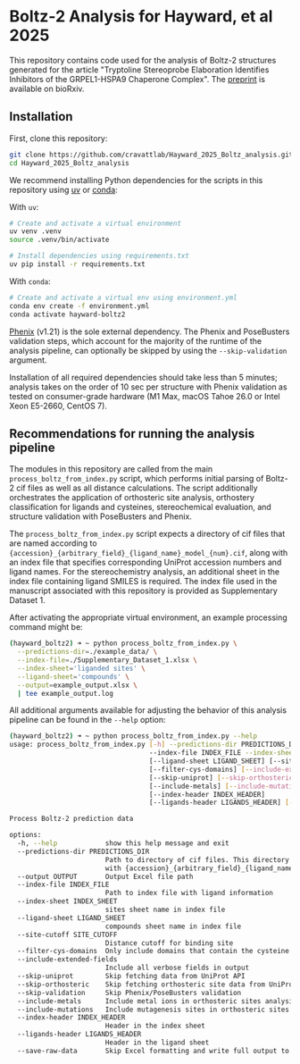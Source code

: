 # Boltz-2 Analysis for Hayward, et al 2025

This repository contains code used for the analysis of Boltz-2 structures generated for the article "Tryptoline Stereoprobe Elaboration Identifies Inhibitors of the GRPEL1-HSPA9 Chaperone Complex". The [preprint](https://www.biorxiv.org/content/10.1101/2025.10.20.683548v1) is available on bioRxiv.

## Installation

First, clone this repository:

```bash
git clone https://github.com/cravattlab/Hayward_2025_Boltz_analysis.git
cd Hayward_2025_Boltz_analysis
```

We recommend installing Python dependencies for the scripts in this repository using [uv](https://github.com/astral-sh/uv) or [conda](https://github.com/conda/conda):

With `uv`:
```bash
# Create and activate a virtual environment
uv venv .venv
source .venv/bin/activate

# Install dependencies using requirements.txt
uv pip install -r requirements.txt
```

With `conda`:
```bash
# Create and activate a virtual env using environment.yml
conda env create -f environment.yml
conda activate hayward-boltz2
```

[Phenix](https://www.phenix-online.org) (v1.21) is the sole external dependency. The Phenix and PoseBusters validation steps, which account for the majority of the runtime of the analysis pipeline, can optionally be skipped by using the `--skip-validation` argument.

Installation of all required dependencies should take less than 5 minutes; analysis takes on the order of 10 sec per structure with Phenix validation as tested on consumer-grade hardware (M1 Max, macOS Tahoe 26.0 or Intel Xeon E5-2660, CentOS 7).

## Recommendations for running the analysis pipeline

The modules in this repository are called from the main `process_boltz_from_index.py` script, which performs initial parsing of Boltz-2 cif files as well as all distance calculations. The script additionally orchestrates the application of orthosteric site analysis, orthostery classification for ligands and cysteines, stereochemical evaluation, and structure validation with PoseBusters and Phenix.

The `process_boltz_from_index.py` script expects a directory of cif files that are named according to `{accession}_{arbitrary_field}_{ligand_name}_model_{num}.cif`, along with an index file that specifies corresponding UniProt accession numbers and ligand names. For the stereochemistry analysis, an additional sheet in the index file containing ligand SMILES is required. The index file used in the manuscript associated with this repository is provided as Supplementary Dataset 1.

After activating the appropriate virtual environment, an example processing command might be:

```bash
(hayward_boltz2) ➜ ~ python process_boltz_from_index.py \
  --predictions-dir=./example_data/ \
  --index-file=./Supplementary_Dataset_1.xlsx \
  --index-sheet='liganded sites' \
  --ligand-sheet='compounds' \
  --output=example_output.xlsx \
  | tee example_output.log
```

All additional arguments available for adjusting the behavior of this analysis pipeline can be found in the `--help` option:

```bash
(hayward_boltz2) ➜ ~ python process_boltz_from_index.py --help
usage: process_boltz_from_index.py [-h] --predictions-dir PREDICTIONS_DIR [--output OUTPUT]
                                   --index-file INDEX_FILE --index-sheet INDEX_SHEET
                                   [--ligand-sheet LIGAND_SHEET] [--site-cutoff SITE_CUTOFF]
                                   [--filter-cys-domains] [--include-extended-fields]
                                   [--skip-uniprot] [--skip-orthosteric] [--skip-validation]
                                   [--include-metals] [--include-mutations]
                                   [--index-header INDEX_HEADER]
                                   [--ligands-header LIGANDS_HEADER] [--save-raw-data]

Process Boltz-2 prediction data

options:
  -h, --help            show this help message and exit
  --predictions-dir PREDICTIONS_DIR
                        Path to directory of cif files. This directory must contain cif files
                        with {accession}_{arbitrary_field}_{ligand_name}_model_{num}.cif
  --output OUTPUT       Output Excel file path
  --index-file INDEX_FILE
                        Path to index file with ligand information
  --index-sheet INDEX_SHEET
                        sites sheet name in index file
  --ligand-sheet LIGAND_SHEET
                        compounds sheet name in index file
  --site-cutoff SITE_CUTOFF
                        Distance cutoff for binding site
  --filter-cys-domains  Only include domains that contain the cysteine site in output
  --include-extended-fields
                        Include all verbose fields in output
  --skip-uniprot        Skip fetching data from UniProt API
  --skip-orthosteric    Skip fetching orthosteric site data from UniProt
  --skip-validation     Skip Phenix/PoseBusters validation
  --include-metals      Include metal ions in orthosteric sites analysis
  --include-mutations   Include mutagenesis sites in orthosteric sites analysis
  --index-header INDEX_HEADER
                        Header in the index sheet
  --ligands-header LIGANDS_HEADER
                        Header in the ligand sheet
  --save-raw-data       Skip Excel formatting and write full output to an Excel file
```
